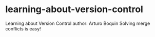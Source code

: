 # learning-about-version-control
Learning about Version Control
author: Arturo Boquin
Solving merge conflicts is easy!
